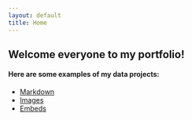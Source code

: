 ```yaml
---
layout: default
title: Home
---
```


## Welcome everyone to my portfolio!


#### Here are some examples of my data projects:

- [Markdown](02-markdown-examples)
- [Images](03-images-examples)
- [Embeds](04-embeds-examples)
